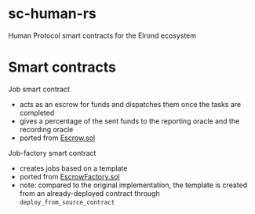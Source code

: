 # sc-human-rs
Human Protocol smart contracts for the Elrond ecosystem

Smart contracts
===

Job smart contract
- acts as an escrow for funds and dispatches them once the tasks are completed
- gives a percentage of the sent funds to the reporting oracle and the recording oracle
- ported from [Escrow.sol](https://github.com/humanprotocol/hmt-escrow/blob/master/contracts/Escrow.sol)

Job-factory smart contract
- creates jobs based on a template
- ported from [EscrowFactory.sol](https://github.com/humanprotocol/hmt-escrow/blob/master/contracts/EscrowFactory.sol)
- note: compared to the original implementation, the template is created from an already-deployed contract through `deploy_from_source_contract`
